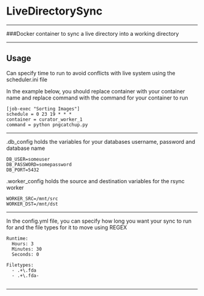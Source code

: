 # LiveDirectorySync

---

###Docker container to sync a live directory into a working directory

---

## Usage
Can specify time to run to avoid conflicts with live system using the scheduler.ini file

In the example below, you should replace container with your container name and replace command with the command for your container to run
```
[job-exec "Sorting Images"]
schedule = 0 23 19 * * *
container = curator_worker_1
command = python pngcatchup.py
```
---
.db_config holds the variables for your databases username, password and database name
```
DB_USER=someuser
DB_PASSWORD=somepassword
DB_PORT=5432
```
.worker_config holds the source and destination variables for the rsync worker
```
WORKER_SRC=/mnt/src
WORKER_DST=/mnt/dst
```
---

In the config.yml file, you can specify how long you want your sync to run for and the file types for it to move using REGEX
```
Runtime:
  Hours: 3
  Minutes: 30
  Seconds: 0
  
Filetypes:
  - .+\.fda
  - .+\.fda-
  
```
---